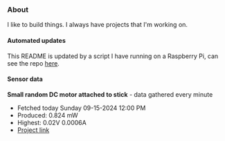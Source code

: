 ### About
I like to build things. I always have projects that I'm working on.

#### Automated updates
This README is updated by a script I have running on a Raspberry Pi, can see the repo [here](https://github.com/jdc-cunningham/raspi-git-repo-updater).

#### Sensor data


**Small random DC motor attached to stick** - data gathered every minute
- Fetched today Sunday 09-15-2024 12:00 PM
- Produced: 0.824 mW
- Highest: 0.02V 0.0006A
- [Project link](https://github.com/jdc-cunningham/turbine-raspi)